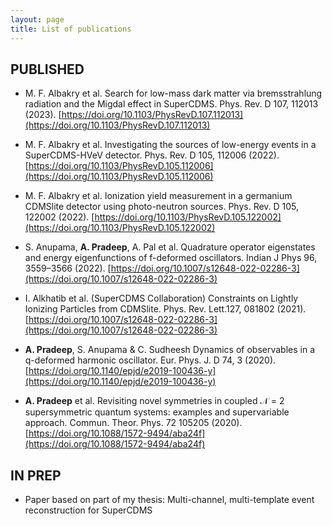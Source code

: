 ```yaml
---
layout: page
title: List of publications
---
```


## PUBLISHED
- M. F. Albakry et al. Search for low-mass dark matter via bremsstrahlung radiation and the Migdal effect in SuperCDMS. Phys. Rev. D 107, 112013 (2023). [https://doi.org/10.1103/PhysRevD.107.112013](https://doi.org/10.1103/PhysRevD.107.112013)

- M. F. Albakry et al. Investigating the sources of low-energy events in a SuperCDMS-HVeV detector. Phys. Rev. D 105, 112006 (2022). [https://doi.org/10.1103/PhysRevD.105.112006](https://doi.org/10.1103/PhysRevD.105.112006)

- M. F. Albakry et al. Ionization yield measurement in a germanium CDMSlite detector using photo-neutron sources. Phys. Rev. D 105, 122002 (2022). [https://doi.org/10.1103/PhysRevD.105.122002](https://doi.org/10.1103/PhysRevD.105.122002)

- S. Anupama, **A. Pradeep**, A. Pal et al. Quadrature operator eigenstates and energy eigenfunctions of f-deformed oscillators. Indian J Phys 96, 3559–3566 (2022). [https://doi.org/10.1007/s12648-022-02286-3](https://doi.org/10.1007/s12648-022-02286-3)

- I. Alkhatib et al. (SuperCDMS Collaboration) Constraints on Lightly Ionizing Particles from CDMSlite. Phys. Rev. Lett.127, 081802 (2021). [https://doi.org/10.1007/s12648-022-02286-3](https://doi.org/10.1007/s12648-022-02286-3)

- **A. Pradeep**, S. Anupama & C. Sudheesh Dynamics of observables in a q-deformed harmonic oscillator. Eur. Phys. J. D 74, 3 (2020). [https://doi.org/10.1140/epjd/e2019-100436-y](https://doi.org/10.1140/epjd/e2019-100436-y)

- **A. Pradeep** et al. Revisiting novel symmetries in coupled 𝒩 = 2 supersymmetric quantum systems: examples and supervariable approach. Commun. Theor. Phys. 72 105205 (2020). [https://doi.org/10.1088/1572-9494/aba24f](https://doi.org/10.1088/1572-9494/aba24f)

## IN PREP

- Paper based on part of my thesis: Multi-channel, multi-template event reconstruction for SuperCDMS
